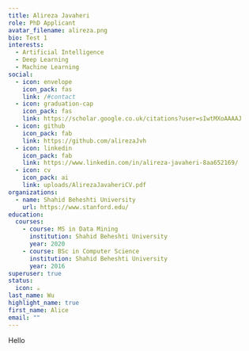 ```yaml
---
title: Alireza Javaheri
role: PhD Applicant
avatar_filename: alireza.png
bio: Test 1
interests:
  - Artificial Intelligence
  - Deep Learning
  - Machine Learning
social:
  - icon: envelope
    icon_pack: fas
    link: /#contact
  - icon: graduation-cap
    icon_pack: fas
    link: https://scholar.google.co.uk/citations?user=sIwtMXoAAAAJ
  - icon: github
    icon_pack: fab
    link: https://github.com/alirezaJvh
  - icon: linkedin
    icon_pack: fab
    link: https://www.linkedin.com/in/alireza-javaheri-8aa652169/
  - icon: cv
    icon_pack: ai
    link: uploads/AlirezaJavaheriCV.pdf
organizations:
  - name: Shahid Beheshti University
    url: https://www.stanford.edu/
education:
  courses:
    - course: MS in Data Mining
      institution: Shahid Beheshti University
      year: 2020
    - course: BSc in Computer Science
      institution: Shahid Beheshti University
      year: 2016
superuser: true
status:
  icon: ☕️
last_name: Wu
highlight_name: true
first_name: Alice
email: ""
---
```

H﻿ello